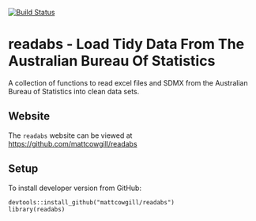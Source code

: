 [![Build Status](https://travis-ci.org/MattCowgill/readabs.svg?branch=master)](https://travis-ci.org/MattCowgill/readabs)

# readabs - Load Tidy Data From The Australian Bureau Of Statistics
A collection of functions to read excel files and SDMX from the Australian Bureau of Statistics into clean data sets.

## Website
The `readabs` website can be viewed at https://github.com/mattcowgill/readabs

## Setup
To install developer version from GitHub:

```{r}
devtools::install_github("mattcowgill/readabs")
library(readabs)
```
